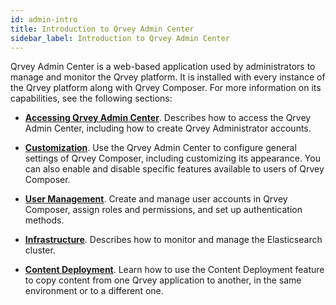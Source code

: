 ```yaml
---
id: admin-intro
title: Introduction to Qrvey Admin Center
sidebar_label: Introduction to Qrvey Admin Center
---
```


<div style={{textAlign: "justify"}}>

Qrvey Admin Center is a web-based application used by administrators to manage and monitor the Qrvey platform. It is installed with every instance of the Qrvey platform along with Qrvey Composer. For more information on its capabilities, see the following sections:

* **[Accessing Qrvey Admin Center](../admin/accessing-admin-center.md)**. Describes how to access the Qrvey Admin Center, including how to create Qrvey Administrator accounts. 

* **[Customization](../admin/admin-qrvey-console.md)**. Use the Qrvey Admin Center to configure general settings of Qrvey Composer, including customizing its appearance. You can also enable and disable specific features available to users of Qrvey Composer.

* **[User Management](../admin/admin-managing-users.md)**. Create and manage user accounts in Qrvey Composer, assign roles and permissions, and set up authentication methods. 

* **[Infrastructure](../admin/elasticsearch-management.md)**. Describes how to monitor and manage the Elasticsearch cluster. 

* **[Content Deployment](../admin/content-deployment/concepts.md)**. Learn how to use the Content Deployment feature to copy content from one Qrvey application to another, in the same environment or to a different one. 

 

</div>
